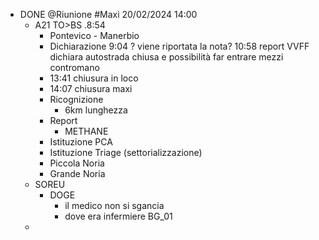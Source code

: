 - DONE @Riunione #Maxi  20/02/2024 14:00
	- A21 TO>BS .8:54
		- Pontevico - Manerbio
		- Dichiarazione  9:04 ? viene riportata la nota? 10:58 report VVFF dichiara autostrada chiusa e possibilità far entrare mezzi contromano
		- 13:41 chiusura in loco
		- 14:07 chiusura maxi
		- Ricognizione
			- 6km lunghezza
		- Report
			- METHANE
		- Istituzione PCA
		- Istituzione Triage (settorializzazione)
		- Piccola Noria
		- Grande Noria
	- SOREU
		- DOGE
			- il medico non si sgancia
			- dove era infermiere BG_01
	-